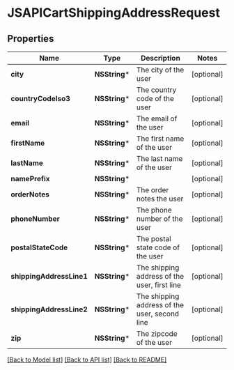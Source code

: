 # JSAPICartShippingAddressRequest

## Properties
Name | Type | Description | Notes
------------ | ------------- | ------------- | -------------
**city** | **NSString*** | The city of the user | [optional] 
**countryCodeIso3** | **NSString*** | The country code of the user | [optional] 
**email** | **NSString*** | The email of the user | [optional] 
**firstName** | **NSString*** | The first name of the user | [optional] 
**lastName** | **NSString*** | The last name of the user | [optional] 
**namePrefix** | **NSString*** |  | [optional] 
**orderNotes** | **NSString*** | The order notes the user | [optional] 
**phoneNumber** | **NSString*** | The phone number of the user | [optional] 
**postalStateCode** | **NSString*** | The postal state code of the user | [optional] 
**shippingAddressLine1** | **NSString*** | The shipping address of the user, first line | [optional] 
**shippingAddressLine2** | **NSString*** | The shipping address of the user, second line | [optional] 
**zip** | **NSString*** | The zipcode of the user | [optional] 

[[Back to Model list]](../README.md#documentation-for-models) [[Back to API list]](../README.md#documentation-for-api-endpoints) [[Back to README]](../README.md)


